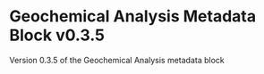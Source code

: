 # Geochemical Analysis Metadata Block v0.3.5

Version 0.3.5 of the Geochemical Analysis metadata block
